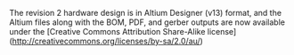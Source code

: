 The revision 2 hardware design is in Altium Designer (v13) format, and the Altium files along with the BOM, PDF, and gerber outputs are now available under the [Creative Commons Attribution Share-Alike license] (http://creativecommons.org/licenses/by-sa/2.0/au/)

